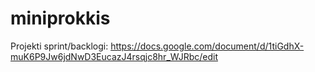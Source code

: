 # miniprokkis

Projekti sprint/backlogi:
https://docs.google.com/document/d/1tiGdhX-muK6P9Jw6jdNwD3EucazJ4rsqjc8hr_WJRbc/edit

